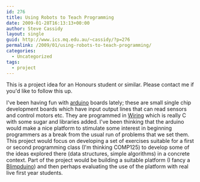 ```yaml
---
id: 276
title: Using Robots to Teach Programming
date: 2009-01-28T16:13:13+00:00
author: Steve Cassidy
layout: single
guid: http://www.ics.mq.edu.au/~cassidy/?p=276
permalink: /2009/01/using-robots-to-teach-programming/
categories:
  - Uncategorized
tags:
  - project
---
```

This is a project idea for an Honours student or similar. Please contact me if you'd like to follow this up. 

I've been having fun with [arduino](http://www.arduino.cc/) boards lately; these are small single chip development boards which have input output lines that can read sensors and control motors etc. They are programmed in [Wiring](http://wiring.org.co/) which is really C with some sugar and libraries added. I've been thinking that the arduino would make a nice platform to stimulate some interest in beginning programmers as a break from the usual run of problems that we set them. This project would focus on developing a set of exercises suitable for a first or second programming class (I'm thinking COMP125) to develop some of the ideas explored there (data structures, simple algorithms) in a concrete context. Part of the project would be building a suitable platform (I fancy a [Blimpduino](http://diydrones.com/profiles/blog/show?id=705844%3ABlogPost%3A44817)) and then perhaps evaluating the use of the platform with real live first year students.
